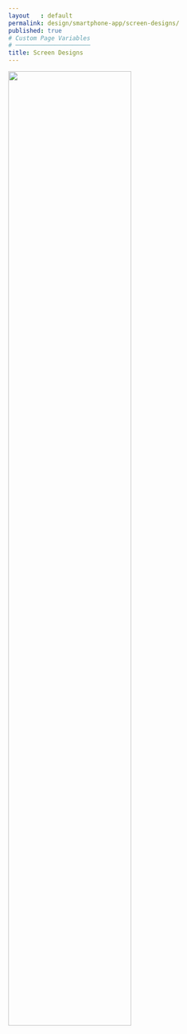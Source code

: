 ```yaml
---
layout   : default
permalink: design/smartphone-app/screen-designs/
published: true
# Custom Page Variables
# ─────────────────────
title: Screen Designs
---
```

<div class='container'>
<div class="row">
<div class="col-12">
<div class="content">
<img src="../../../assets/Images/SM_screen1.png" style="width:70%">
</div>
</div>
</div>
</div>
